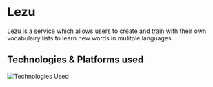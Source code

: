 # Lezu

Lezu is a service which allows users to create and train with their own vocabulairy lists to learn new words in mulitple languages.

## Technologies & Platforms used

![Technologies Used](https://i.postimg.cc/9fQhPDwQ/Lezu-logos.png)
